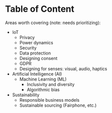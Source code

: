 # Table of Content

Areas worth covering (note: needs prioritizing):

- IoT
	- Privacy
	- Power dynamics
	- Security
	- Data protection
	- Designing consent
	- GDPR
	- Designing for senses: visual, audio, haptics
- Artificial Intelligence (AI)
	- Machine Learning (ML)
		- Inclusivity and diversity
		- Algorithmic bias
- Sustainability
	- Responsible business models
	- Sustainable sourcing (Fairphone, etc.)
